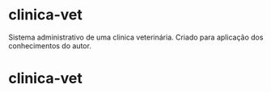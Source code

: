 # clinica-vet
Sistema administrativo de uma clinica veterinária. Criado para aplicação dos conhecimentos do autor.
# clinica-vet
